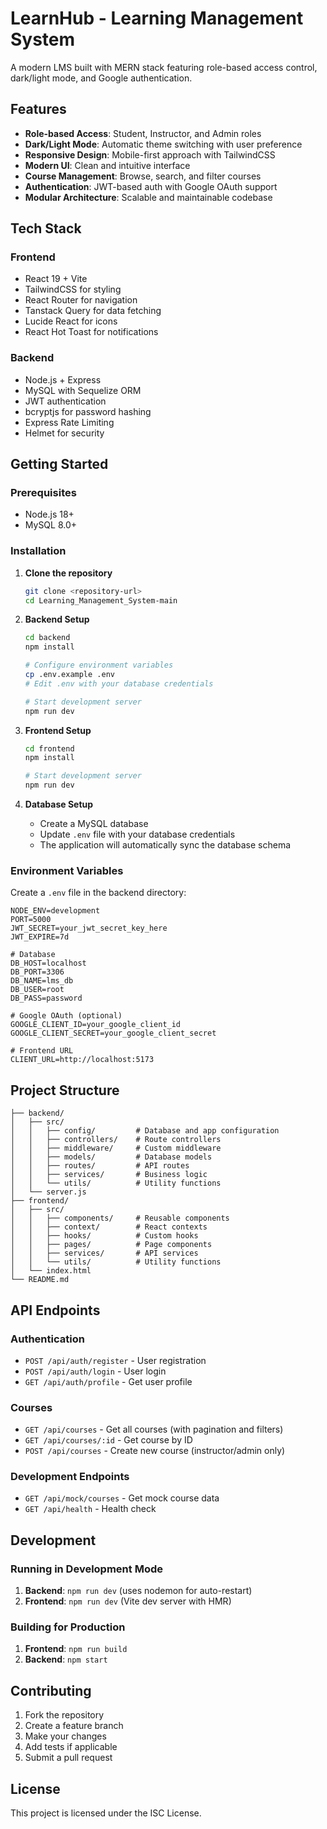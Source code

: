 # LearnHub - Learning Management System

A modern LMS built with MERN stack featuring role-based access control, dark/light mode, and Google authentication.

## Features

- **Role-based Access**: Student, Instructor, and Admin roles
- **Dark/Light Mode**: Automatic theme switching with user preference
- **Responsive Design**: Mobile-first approach with TailwindCSS
- **Modern UI**: Clean and intuitive interface
- **Course Management**: Browse, search, and filter courses
- **Authentication**: JWT-based auth with Google OAuth support
- **Modular Architecture**: Scalable and maintainable codebase

## Tech Stack

### Frontend
- React 19 + Vite
- TailwindCSS for styling
- React Router for navigation
- Tanstack Query for data fetching
- Lucide React for icons
- React Hot Toast for notifications

### Backend
- Node.js + Express
- MySQL with Sequelize ORM
- JWT authentication
- bcryptjs for password hashing
- Express Rate Limiting
- Helmet for security

## Getting Started

### Prerequisites
- Node.js 18+
- MySQL 8.0+

### Installation

1. **Clone the repository**
   ```bash
   git clone <repository-url>
   cd Learning_Management_System-main
   ```

2. **Backend Setup**
   ```bash
   cd backend
   npm install
   
   # Configure environment variables
   cp .env.example .env
   # Edit .env with your database credentials
   
   # Start development server
   npm run dev
   ```

3. **Frontend Setup**
   ```bash
   cd frontend
   npm install
   
   # Start development server
   npm run dev
   ```

4. **Database Setup**
   - Create a MySQL database
   - Update `.env` file with your database credentials
   - The application will automatically sync the database schema

### Environment Variables

Create a `.env` file in the backend directory:

```env
NODE_ENV=development
PORT=5000
JWT_SECRET=your_jwt_secret_key_here
JWT_EXPIRE=7d

# Database
DB_HOST=localhost
DB_PORT=3306
DB_NAME=lms_db
DB_USER=root
DB_PASS=password

# Google OAuth (optional)
GOOGLE_CLIENT_ID=your_google_client_id
GOOGLE_CLIENT_SECRET=your_google_client_secret

# Frontend URL
CLIENT_URL=http://localhost:5173
```

## Project Structure

```
├── backend/
│   ├── src/
│   │   ├── config/         # Database and app configuration
│   │   ├── controllers/    # Route controllers
│   │   ├── middleware/     # Custom middleware
│   │   ├── models/         # Database models
│   │   ├── routes/         # API routes
│   │   ├── services/       # Business logic
│   │   └── utils/          # Utility functions
│   └── server.js
├── frontend/
│   ├── src/
│   │   ├── components/     # Reusable components
│   │   ├── context/        # React contexts
│   │   ├── hooks/          # Custom hooks
│   │   ├── pages/          # Page components
│   │   ├── services/       # API services
│   │   └── utils/          # Utility functions
│   └── index.html
└── README.md
```

## API Endpoints

### Authentication
- `POST /api/auth/register` - User registration
- `POST /api/auth/login` - User login
- `GET /api/auth/profile` - Get user profile

### Courses
- `GET /api/courses` - Get all courses (with pagination and filters)
- `GET /api/courses/:id` - Get course by ID
- `POST /api/courses` - Create new course (instructor/admin only)

### Development Endpoints
- `GET /api/mock/courses` - Get mock course data
- `GET /api/health` - Health check

## Development

### Running in Development Mode

1. **Backend**: `npm run dev` (uses nodemon for auto-restart)
2. **Frontend**: `npm run dev` (Vite dev server with HMR)

### Building for Production

1. **Frontend**: `npm run build`
2. **Backend**: `npm start`

## Contributing

1. Fork the repository
2. Create a feature branch
3. Make your changes
4. Add tests if applicable
5. Submit a pull request

## License

This project is licensed under the ISC License.
